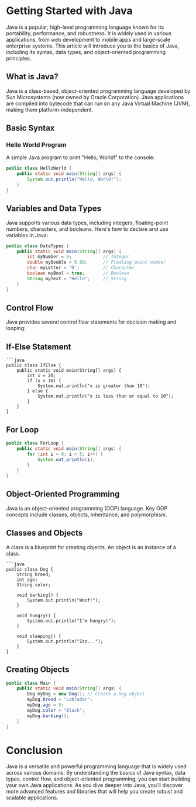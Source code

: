 # Getting Started with Java

Java is a popular, high-level programming language known for its portability, performance, and robustness. It is widely used in various applications, from web development to mobile apps and large-scale enterprise systems. This article will introduce you to the basics of Java, including its syntax, data types, and object-oriented programming principles.

## What is Java?

Java is a class-based, object-oriented programming language developed by Sun Microsystems (now owned by Oracle Corporation). Java applications are compiled into bytecode that can run on any Java Virtual Machine (JVM), making them platform-independent.

## Basic Syntax

### Hello World Program

A simple Java program to print "Hello, World!" to the console:

```java
public class HelloWorld {
    public static void main(String[] args) {
        System.out.println("Hello, World!");
    }
}
```
## Variables and Data Types
Java supports various data types, including integers, floating-point numbers, characters, and booleans. Here's how to declare and use variables in Java:

```java
public class DataTypes {
    public static void main(String[] args) {
        int myNumber = 5;            // Integer
        double myDouble = 5.99;      // Floating point number
        char myLetter = 'D';         // Character
        boolean myBool = true;       // Boolean
        String myText = "Hello";     // String
    }
}
```
## Control Flow
Java provides several control flow statements for decision making and looping:

## If-Else Statement
```
```java
public class IfElse {
    public static void main(String[] args) {
        int x = 20;
        if (x > 10) {
            System.out.println("x is greater than 10");
        } else {
            System.out.println("x is less than or equal to 10");
        }
    }
}
```
## For Loop
```java
public class ForLoop {
    public static void main(String[] args) {
        for (int i = 0; i < 5; i++) {
            System.out.println(i);
        }
    }
}
```
## Object-Oriented Programming
Java is an object-oriented programming (OOP) language. Key OOP concepts include classes, objects, inheritance, and polymorphism.

## Classes and Objects
A class is a blueprint for creating objects. An object is an instance of a class.
```
```java
public class Dog {
    String breed;
    int age;
    String color;

    void barking() {
        System.out.println("Woof!");
    }

    void hungry() {
        System.out.println("I'm hungry!");
    }

    void sleeping() {
        System.out.println("Zzz...");
    }
}
```
## Creating Objects
```java
public class Main {
    public static void main(String[] args) {
        Dog myDog = new Dog(); // Create a Dog object
        myDog.breed = "Labrador";
        myDog.age = 5;
        myDog.color = "Black";
        myDog.barking();
    }
}
```
# Conclusion
Java is a versatile and powerful programming language that is widely used across various domains. By understanding the basics of Java syntax, data types, control flow, and object-oriented programming, you can start building your own Java applications. As you dive deeper into Java, you'll discover more advanced features and libraries that will help you create robust and scalable applications.
